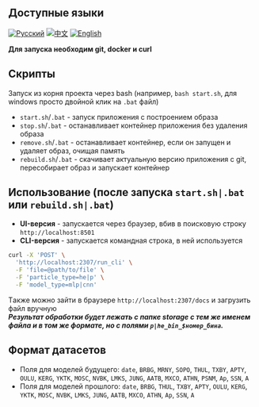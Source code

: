 ## Доступные языки
[![Русский](https://img.shields.io/badge/lang-Русский-blue)](README.md)
[![中文](https://img.shields.io/badge/lang-中文-green?logo=github)](docs/README.zh.md)
[![English](https://img.shields.io/badge/lang-English-green)](docs/README.en.md)

**Для запуска необходим git, docker и curl**
## Скрипты
Запуск из корня проекта через bash (например, `bash start.sh`, для windows просто двойной клик на `.bat` файл)
- `start.sh`/`.bat` - запуск приложения с построением образа
- `stop.sh`/`.bat` - останавливает контейнер приложения без удаления образа
- `remove.sh`/`.bat` - останавливает контейнер, если он запущен и удаляет образ, очищая память
- `rebuild.sh`/`.bat` - скачивает актуальную версию приложения с git, пересобирает образ и запускает контейнер
## Использование (после запуска `start.sh|.bat` или `rebuild.sh|.bat`)
- **UI-версия** - запускается через браузер, вбив в поисковую строку `http://localhost:8501`
- **CLI-версия** - запускается командная строка, в ней используется<br> 
```bash
curl -X 'POST' \
  'http://localhost:2307/run_cli' \
  -F 'file=@path/to/file' \
  -F 'particle_type=he|p' \
  -F 'model_type=mlp|cnn'
```
Tакже можно зайти в браузере `http://localhost:2307/docs` и загрузить файл вручную<br>
***Результат обработки будет лежать с папке storage с тем же именем файла и в том же формате, но с полями `p|he_bin_$номер_бина`.***
## Формат датасетов
- Поля для моделей будущего: 
  `date`, `BRBG`, `MRNY`, `SOPO`, `THUL`, `TXBY`, `APTY`, `OULU`, `KERG`, `YKTK`, `MOSC`, `NVBK`, `LMKS`, `JUNG`, `AATB`, `MXCO`, `ATHN`, `PSNM`, `Ap`, `SSN`, `A`
- Поля для моделей прошлого: 
  `date`, `BRBG`, `THUL`, `TXBY`, `APTY`, `OULU`, `KERG`, `YKTK`, `MOSC`, `NVBK`, `LMKS`, `JUNG`, `AATB`, `MXCO`, `ATHN`, `Ap`, `SSN`, `A`
